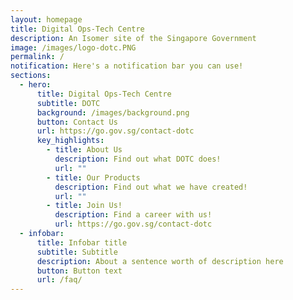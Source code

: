 ```yaml
---
layout: homepage
title: Digital Ops-Tech Centre
description: An Isomer site of the Singapore Government
image: /images/logo-dotc.PNG
permalink: /
notification: Here's a notification bar you can use!
sections:
  - hero:
      title: Digital Ops-Tech Centre
      subtitle: DOTC
      background: /images/background.png
      button: Contact Us
      url: https://go.gov.sg/contact-dotc
      key_highlights:
        - title: About Us
          description: Find out what DOTC does!
          url: ""
        - title: Our Products
          description: Find out what we have created!
          url: ""
        - title: Join Us!
          description: Find a career with us!
          url: https://go.gov.sg/contact-dotc
  - infobar:
      title: Infobar title
      subtitle: Subtitle
      description: About a sentence worth of description here
      button: Button text
      url: /faq/
---
```

